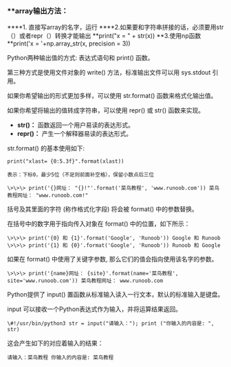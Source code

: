 ### **array输出方法：
****1\. 直接写array的名字，运行
****2.如果要和字符串拼接的话，必须要用str（）或者repr（）转换才能输出
**print("x = " + str(x))
**3.使用np函数
**print('x = '+np.array\_str(x, precision = 3))

Python两种输出值的方式: 表达式语句和 print() 函数。

第三种方式是使用文件对象的 write() 方法，标准输出文件可以用 sys.stdout 引用。

如果你希望输出的形式更加多样，可以使用 str.format() 函数来格式化输出值。

如果你希望将输出的值转成字符串，可以使用 repr() 或 str() 函数来实现。

* **str()：** 函数返回一个用户易读的表达形式。
* **repr()：** 产生一个解释器易读的表达形式。

str.format() 的基本使用如下:

    print("xlast= {0:5.3f}".format(xlast)) 

    表示：下标0，最少5位（不足则前面补空格），保留小数点后三位

    \>\>\> print('{}网址： "{}!"'.format('菜鸟教程', 'www.runoob.com')) 菜鸟教程网址： "www.runoob.com!"

括号及其里面的字符 (称作格式化字段) 将会被 format() 中的参数替换。 

在括号中的数字用于指向传入对象在 format() 中的位置，如下所示：

    \>\>\> print('{0} 和 {1}'.format('Google', 'Runoob')) Google 和 Runoob \>\>\> print('{1} 和 {0}'.format('Google', 'Runoob')) Runoob 和 Google

如果在 format() 中使用了关键字参数, 那么它们的值会指向使用该名字的参数。

    \>\>\> print('{name}网址： {site}'.format(name='菜鸟教程', site='www.runoob.com')) 菜鸟教程网址： www.runoob.com

Python提供了 input() 置函数从标准输入读入一行文本，默认的标准输入是键盘。

input 可以接收一个Python表达式作为输入，并将运算结果返回。

    \#!/usr/bin/python3 str = input("请输入："); print ("你输入的内容是: ", str)

这会产生如下的对应着输入的结果：

    请输入：菜鸟教程 你输入的内容是: 菜鸟教程